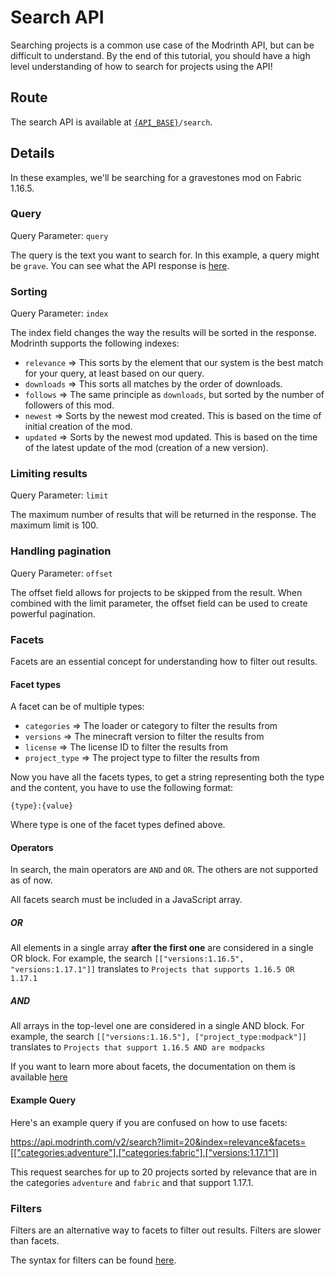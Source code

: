 # Search API

Searching projects is a common use case of the Modrinth API, but can be difficult to understand. By the end of this tutorial, you should have a high level understanding of how to search for projects using the API!

## Route

The search API is available at [`{API_BASE}`](../details/domains.md)`/search`.

## Details

In these examples, we'll be searching for a gravestones mod on Fabric 1.16.5.

### Query
Query Parameter: `query`

The query is the text you want to search for. In this example, a query might be `grave`. You can see what the API response is 
[here](https://api.modrinth.com/v2/search?query=grave).

### Sorting
Query Parameter: `index`

The index field changes the way the results will be sorted in the response. Modrinth supports the following indexes:
- `relevance` => This sorts by the element that our system is the best match for your query, at least based on our query.
- `downloads` => This sorts all matches by the order of downloads.
- `follows` => The same principle as `downloads`, but sorted by the number of followers of this mod.
- `newest` => Sorts by the newest mod created. This is based on the time of initial creation of the mod.
- `updated` => Sorts by the newest mod updated. This is based on the time of the latest update of the mod (creation of a new version).

### Limiting results
Query Parameter: `limit`

The maximum number of results that will be returned in the response. The maximum limit is 100. 

### Handling pagination
Query Parameter: `offset`

The offset field allows for projects to be skipped from the result. When combined with the limit parameter, the offset field can be used to create powerful pagination.

### Facets
Facets are an essential concept for understanding how to filter out results.

#### Facet types
A facet can be of multiple types:
- `categories` => The loader or category to filter the results from
- `versions` => The minecraft version to filter the results from
- `license` => The license ID to filter the results from
- `project_type` => The project type to filter the results from

Now you have all the facets types, to get a string representing both the type and the content, you have to use the following format:
```
{type}:{value}
```
Where type is one of the facet types defined above.

#### Operators

In search, the main operators are `AND` and `OR`. The others are not supported as of now.

All facets search must be included in a JavaScript array.

##### OR
All elements in a single array **after the first one** are considered in a single OR block.
For example, the search `[["versions:1.16.5", "versions:1.17.1"]]` translates to `Projects that supports 1.16.5 OR 1.17.1`

##### AND
All arrays in the top-level one are considered in a single AND block.
For example, the search `[["versions:1.16.5"], ["project_type:modpack"]]` translates to `Projects that support 1.16.5 AND are modpacks`


If you want to learn more about facets, the documentation on them is available [here](https://docs.meilisearch.com/reference/features/faceted_search.html#using-facets)

#### Example Query
Here's an example query if you are confused on how to use facets:

https://api.modrinth.com/v2/search?limit=20&index=relevance&facets=[["categories:adventure"],["categories:fabric"],["versions:1.17.1"]]

This request searches for up to 20 projects sorted by relevance that are in the categories `adventure` and `fabric` and that support 1.17.1.

### Filters
Filters are an alternative way to facets to filter out results. Filters are slower than facets.

The syntax for filters can be found [here](https://docs.meilisearch.com/reference/features/filtering_and_faceted_search.html#using-filters).
